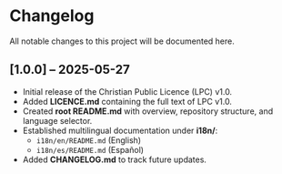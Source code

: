 # Changelog

All notable changes to this project will be documented here.

## [1.0.0] – 2025-05-27
- Initial release of the Christian Public Licence (LPC) v1.0.  
- Added **LICENCE.md** containing the full text of LPC v1.0.  
- Created **root README.md** with overview, repository structure, and language selector.  
- Established multilingual documentation under **i18n/**:  
  - `i18n/en/README.md` (English)  
  - `i18n/es/README.md` (Español)  
- Added **CHANGELOG.md** to track future updates.  
